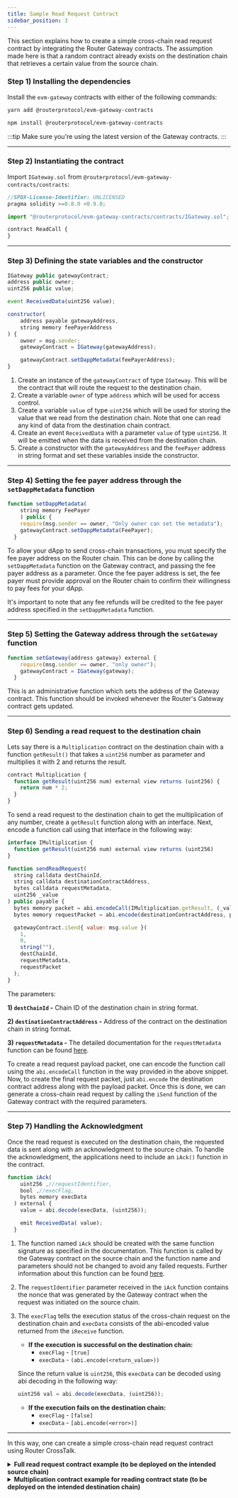 ```yaml
---
title: Sample Read Request Contract
sidebar_position: 3
---
```


This section explains how to create a simple cross-chain read request contract by integrating the Router Gateway contracts. The assumption made here is that a random contract already exists on the destination chain that retrieves a certain value from the source chain.

### Step 1) Installing the dependencies

Install the `evm-gateway` contracts with either of the following commands:
```bash
yarn add @routerprotocol/evm-gateway-contracts
```

```bash
npm install @routerprotocol/evm-gateway-contracts
```

:::tip
Make sure you're using the latest version of the Gateway contracts.
:::

-------

### Step 2) Instantiating the contract

Import `IGateway.sol` from `@routerprotocol/evm-gateway-contracts/contracts`:

```javascript
//SPDX-License-Identifier: UNLICENSED
pragma solidity >=0.8.0 <0.9.0;

import "@routerprotocol/evm-gateway-contracts/contracts/IGateway.sol";

contract ReadCall {
}
```

------
### Step 3) Defining the state variables and the constructor

```javascript
IGateway public gatewayContract;
address public owner;
uint256 public value;

event ReceivedData(uint256 value);

constructor(
    address payable gatewayAddress,
    string memory feePayerAddress
) {
    owner = msg.sender;
    gatewayContract = IGateway(gatewayAddress);

    gatewayContract.setDappMetadata(feePayerAddress);
}
```

1. Create an instance of the `gatewayContract` of type `IGateway`. This will be the contract that will route the request to the destination chain.
2. Create a variable `owner` of type `address` which will be used for access control.
3. Create a variable `value` of type `uint256` which will be used for storing the value that we read from the destination chain. Note that one can read any kind of data from the destination chain contract. 
4. Create an event `ReceivedData` with a parameter `value` of type `uint256`. It will be emitted when the data is received from the destination chain.
5. Create a constructor with the `gatewayAddress` and the `feePayer` address in string format and set these variables inside the constructor.

-----

### Step 4) Setting the fee payer address through the `setDappMetadata` function

```javascript
function setDappMetadata(
    string memory FeePayer
    ) public {
    require(msg.sender == owner, "Only owner can set the metadata");
    gatewayContract.setDappMetadata(FeePayer);
  }
```

To allow your dApp to send cross-chain transactions, you must specify the fee payer address on the Router chain. This can be done by calling the `setDappMetadata` function on the Gateway contract, and passing the fee payer address as a parameter. Once the fee payer address is set, the fee payer must provide approval on the Router chain to confirm their willingness to pay fees for your dApp.

It's important to note that any fee refunds will be credited to the fee payer address specified in the `setDappMetadata` function.

-----

### Step 5) Setting the Gateway address through the `setGateway` function

```javascript
function setGateway(address gateway) external {
    require(msg.sender == owner, "only owner");
    gatewayContract = IGateway(gateway);
  }
```

This is an administrative function which sets the address of the Gateway contract. This function should be invoked whenever the Router's Gateway contract gets updated.


---

### Step 6) Sending a read request to the destination chain

Lets say there is a `Multiplication` contract on the destination chain with a function `getResult()` that takes a `uint256` number as parameter and multiplies it with 2 and returns the result.

```javascript
contract Multiplication {
  function getResult(uint256 num) external view returns (uint256) {
    return num * 2;
  }
}
```

To send a read request to the destination chain to get the multiplication of any number, create a `getResult` function along with an interface.
Next, encode a function call using that interface in the following way:

```javascript
interface IMultiplication {
  function getResult(uint256 num) external view returns (uint256)
}
```

```javascript
function sendReadRequest(
  string calldata destChainId,
  string calldata destinationContractAddress,
  bytes calldata requestMetadata,
  uint256 _value
) public payable {
  bytes memory packet = abi.encodeCall(IMultiplication.getResult, (_value));
  bytes memory requestPacket = abi.encode(destinationContractAddress, packet);

  gatewayContract.iSend{ value: msg.value }(
    1,
    0,
    string(""),
    destChainId,
    requestMetadata,
    requestPacket
  );
}
```

The parameters:

**1) `destChainId` -** Chain ID of the destination chain in string format.

**2) `destinationContractAddress` -** Address of the contract on the destination chain in string format.

**3) `requestMetadata` -** The detailed documentation for the `requestMetadata` function can be found [here](../iDapp-functions/iSend#5-requestmetadata).
  

To create a read request payload packet, one can encode the function call using the `abi.encodeCall` function in the way provided in the above snippet. Now, to create the final request packet, just `abi.encode` the destination contract address along with the payload packet. Once this is done, we can generate a cross-chain read request by calling the `iSend` function of the Gateway contract with the required parameters. 

-----

### Step 7) Handling the Acknowledgment

Once the read request is executed on the destination chain, the requested data is sent along with an acknowledgment to the source chain. To handle the acknowledgment, the applications need to include an `iAck()` function in the contract.

```javascript
function iAck(
    uint256 ,//requestIdentifier,
    bool ,//execFlag,
    bytes memory execData
  ) external {
    value = abi.decode(execData, (uint256));

    emit ReceivedData( value);
  }
```

1. The function named `iAck` should be created with the same function signature as specified in the documentation. This function is called by the Gateway contract on the source chain and the function name and parameters should not be changed to avoid any failed requests. Further information about this function can be found [here](../iDapp-functions/iAck).
2. The `requestIdentifier` parameter received in the `iAck` function contains the nonce that was generated by the Gateway contract when the request was initiated on the source chain.
3. The `execFlag` tells the execution status of the cross-chain request on the destination chain and `execData` consists of the abi-encoded value returned from the `iReceive` function.

   - **If the execution is successful on the destination chain:**  
      - `execFlag` - `[true]`
      - `execData` - `(abi.encode(<return_value>))`

    Since the return value is `uint256`, this `execData` can be decoded using abi decoding in the following way:

      ```javascript
      uint256 val = abi.decode(execData, (uint256));
      ```

   - **If the execution fails on the destination chain:**
      - `execFlag` - `[false]`
      - `execData` - `[abi.encode(<error>)]`

-----

In this way, one can create a simple cross-chain read request contract using Router CrossTalk.

<details>
<summary><b>Full read request contract example (to be deployed on the intended source chain)</b></summary>

```javascript
//SPDX-License-Identifier: UNLICENSED

pragma solidity ^0.8.10;

import "@routerprotocol/evm-gateway-contracts/contracts/IGateway.sol";

interface IMultiplication {
  function getResult(uint256 num) external view returns (uint256);
}

contract ReadCall {
    IGateway public gatewayContract;
    address public owner;
    uint256 public value;

    event ReceivedData( uint256 value);

    constructor(
        address payable gatewayAddress,
        string memory feePayerAddress
    ) {
        owner = msg.sender;
        gatewayContract = IGateway(gatewayAddress);

        gatewayContract.setDappMetadata(feePayerAddress);
    }

    /// @notice function to set the fee payer address on Router Chain.
    /// @param feePayerAddress address of the fee payer on Router Chain.
    function setDappMetadata(string memory feePayerAddress) external {
        require(msg.sender == owner, "only owner");
        gatewayContract.setDappMetadata(feePayerAddress);
    }

    /// @notice function to set the Router Gateway Contract.
    /// @param gateway address of the Gateway contract.
    function setGateway(address gateway) external {
        require(msg.sender == owner, "only owner");
        gatewayContract = IGateway(gateway);
    }

    /// @notice function to get the request metadata to be used while initiating cross-chain request
    /// @return requestMetadata abi-encoded metadata according to source and destination chains
    function getRequestMetadata(
      uint64 destGasLimit,
      uint64 destGasPrice,
      uint64 ackGasLimit,
      uint64 ackGasPrice,
      uint128 relayerFees,
      uint8 ackType,
      bool isReadCall,
      bytes memory asmAddress
      ) public pure returns (bytes memory) {
      bytes memory requestMetadata = abi.encodePacked(
          destGasLimit,
          destGasPrice,
          ackGasLimit,
          ackGasPrice,
          relayerFees,
          ackType,
          isReadCall,
          asmAddress
      );
      return requestMetadata;
    }

    function sendReadRequest(
        string calldata destChainId,
        string calldata destinationContractAddress,
        bytes calldata requestMetadata,
        uint256 _value
    ) public payable {
        bytes memory packet = abi.encodeCall(IMultiplication.getResult, (_value));
        bytes memory requestPacket = abi.encode(destinationContractAddress, packet);

        gatewayContract.iSend{ value: msg.value }(
          1,
          0,
          string(""),
          destChainId,
          requestMetadata,
          requestPacket
        );
    }

    function iAck(
      uint256 ,//requestIdentifier,
      bool ,//execFlag,
      bytes memory execData
    ) external {
      value = abi.decode(execData, (uint256));

      emit ReceivedData( value);
    }
}

```

</details>

<details>
<summary><b>Multiplication contract example for reading contract state (to be deployed on the intended destination chain)</b></summary>

```javascript
//SPDX-License-Identifier: UNLICENSED

pragma solidity ^0.8.10;
import "./IMultiplication.sol";

contract Multiplication {
    function getResult(uint256 num) external view returns (uint256) {
      return num * 2;
    }
}
```

</details>
